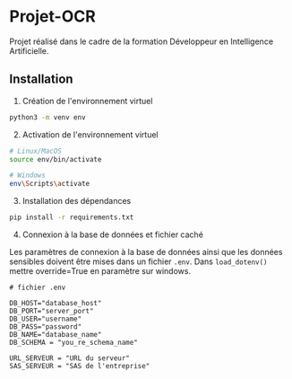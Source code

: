 # Projet-OCR
Projet réalisé dans le cadre de la formation Développeur en Intelligence Artificielle.


## Installation

1.  Création de l'environnement virtuel

```bash
python3 -m venv env
```

2. Activation de l'environnement virtuel

```bash
# Linux/MacOS
source env/bin/activate

# Windows
env\Scripts\activate
```

3. Installation des dépendances

```bash
pip install -r requirements.txt
```

4. Connexion à la base de données et fichier caché

Les paramètres de connexion à la base de données ainsi que les données sensibles doivent être mises dans un fichier ```.env```. Dans `load_dotenv()` mettre override=True en paramètre sur windows. 

```
# fichier .env

DB_HOST="database_host"
DB_PORT="server_port"
DB_USER="username"
DB_PASS="password"
DB_NAME="database_name"
DB_SCHEMA = "you_re_schema_name"

URL_SERVEUR = "URL du serveur"
SAS_SERVEUR = "SAS de l'entreprise"